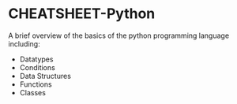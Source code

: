 # CHEATSHEET-Python
A brief overview of the basics of the python programming language including:
- Datatypes
- Conditions
- Data Structures
- Functions
- Classes 

